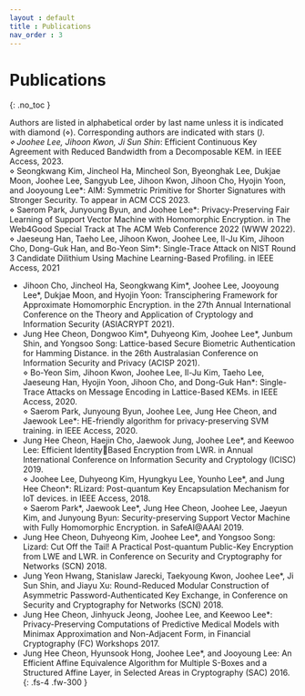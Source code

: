 ```yaml
---
layout : default
title : Publications
nav_order : 3
---
```


# Publications
{: .no_toc }

Authors are listed in alphabetical order by last name unless it is indicated with diamond (⋄). Corresponding authors are indicated with stars (*).<br>
⋄ Joohee Lee, Jihoon Kwon, Ji Sun Shin*: Efficient Continuous Key Agreement with Reduced
Bandwidth from a Decomposable KEM. in IEEE Access, 2023.<br>
⋄ Seongkwang Kim, Jincheol Ha, Mincheol Son, Byeonghak Lee, Dukjae Moon, Joohee Lee,
Sangyub Lee, Jihoon Kwon, Jihoon Cho, Hyojin Yoon, and Jooyoung Lee*: AIM: Symmetric Primitive for Shorter Signatures with Stronger Security. To appear in ACM CCS 2023.<br>
⋄ Saerom Park, Junyoung Byun, and Joohee Lee*: Privacy-Preserving Fair Learning of Support
Vector Machine with Homomorphic Encryption. in The Web4Good Special Track at The ACM
Web Conference 2022 (WWW 2022).<br>
⋄ Jaeseung Han, Taeho Lee, Jihoon Kwon, Joohee Lee, Il-Ju Kim, Jihoon Cho, Dong-Guk Han,
and Bo-Yeon Sim*: Single-Trace Attack on NIST Round 3 Candidate Dilithium Using Machine
Learning-Based Profiling. in IEEE Access, 2021<br>
- Jihoon Cho, Jincheol Ha, Seongkwang Kim*, Joohee Lee, Jooyoung Lee*, Dukjae Moon, and
Hyojin Yoon: Transciphering Framework for Approximate Homomorphic Encryption. in the 27th
Annual International Conference on the Theory and Application of Cryptology and Information
Security (ASIACRYPT 2021).<br>
- Jung Hee Cheon, Dongwoo Kim*, Duhyeong Kim, Joohee Lee*, Junbum Shin, and Yongsoo
Song: Lattice-based Secure Biometric Authentication for Hamming Distance. in the 26th Australasian Conference on Information Security and Privacy (ACISP 2021).<br>
⋄ Bo-Yeon Sim, Jihoon Kwon, Joohee Lee, Il-Ju Kim, Taeho Lee, Jaeseung Han, Hyojin Yoon,
Jihoon Cho, and Dong-Guk Han*: Single-Trace Attacks on Message Encoding in Lattice-Based
KEMs. in IEEE Access, 2020.<br>
⋄ Saerom Park, Junyoung Byun, Joohee Lee, Jung Hee Cheon, and Jaewook Lee*: HE-friendly
algorithm for privacy-preserving SVM training. in IEEE Access, 2020.<br>
- Jung Hee Cheon, Haejin Cho, Jaewook Jung, Joohee Lee*, and Keewoo Lee: Efficient IdentityBased Encryption from LWR. in Annual International Conference on Information Security and
Cryptology (ICISC) 2019.<br>
⋄ Joohee Lee, Duhyeong Kim, Hyungkyu Lee, Younho Lee*, and Jung Hee Cheon*: RLizard:
Post-quantum Key Encapsulation Mechanism for IoT devices. in IEEE Access, 2018.<br>
⋄ Saerom Park*, Jaewook Lee*, Jung Hee Cheon, Joohee Lee, Jaeyun Kim, and Junyoung Byun:
Security-preserving Support Vector Machine with Fully Homomorphic Encryption. in SafeAI@AAAI
2019.<br>
- Jung Hee Cheon, Duhyeong Kim, Joohee Lee*, and Yongsoo Song: Lizard: Cut Off the Tail! A
Practical Post-quantum Public-Key Encryption from LWE and LWR. in Conference on Security
and Cryptography for Networks (SCN) 2018.<br>
- Jung Yeon Hwang, Stanislaw Jarecki, Taekyoung Kwon, Joohee Lee*, Ji Sun Shin, and Jiayu Xu:
Round-Reduced Modular Construction of Asymmetric Password-Authenticated Key Exchange, in
Conference on Security and Cryptography for Networks (SCN) 2018.<br>
- Jung Hee Cheon, Jinhyuck Jeong, Joohee Lee, and Keewoo Lee*: Privacy-Preserving Computations of Predictive Medical Models with Minimax Approximation and Non-Adjacent Form, in
Financial Cryptography (FC) Workshops 2017.<br>
- Jung Hee Cheon, Hyunsook Hong, Joohee Lee*, and Jooyoung Lee: An Efficient Affine Equivalence Algorithm for Multiple S-Boxes and a Structured Affine Layer, in Selected Areas in Cryptography (SAC) 2016.
{: .fs-4 .fw-300 }
